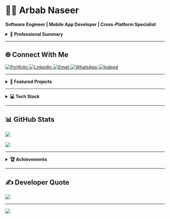 # 👨‍💻 Arbab Naseer  
**Software Engineer | Mobile App Developer | Cross-Platform Specialist**  

<details>
<summary>🔹 <b>Professional Summary  </b></summary>

<br>

🔹 **3+ years of experience** in **Flutter** & **React Native**  
🔹 Published **multiple apps on Play Store & Xiaomi Store**  
🔹 Skilled in **API Integration, Firebase, Stripe, Google Maps, UI/UX optimization**  
🔹 Passionate about building **scalable, secure & high-performance apps**  

💡 *“Code is like art — the cleaner, the better it speaks.”*  

</details>

---

## 🌐 Connect With Me  

<a href="https://arbabnaseer.netlify.app/" target="_blank">
  <img src="https://img.shields.io/badge/🌎 Portfolio-black?style=for-the-badge&logo=firefox&logoColor=%23FF7139" alt="Portfolio"/>
</a>
<a href="https://www.linkedin.com/in/arbab-naseer-395813204/" target="_blank">
  <img src="https://img.shields.io/badge/LinkedIn-blue?style=for-the-badge&logo=linkedin&logoColor=white" alt="LinkedIn"/>
</a>
<a href="mailto:arbabnaseer.dev@gmail.com" target="_blank">
  <img src="https://img.shields.io/badge/Gmail-red?style=for-the-badge&logo=gmail&logoColor=white" alt="Email"/>
</a>
<a href="https://wa.me/+923037671235" target="_blank">
  <img src="https://img.shields.io/badge/WhatsApp-green?style=for-the-badge&logo=whatsapp&logoColor=white" alt="WhatsApp"/>
</a>
<a href="https://profile.indeed.com/p/arbabn-kjssymt" target="_blank">
  <img src="https://img.shields.io/badge/Indeed-blue?style=for-the-badge&logo=indeed&logoColor=white" alt="Indeed"/>
</a>

---

<details>
<summary><b>🚀 Featured Projects </b></summary>

<br>

### 📱 [Fast Free VPN](https://play.google.com/store)  
🔹 100+ Free VPN Connections  
🔹 Secure, Fast & Theme Customizable  
🔹 Published on Play Store  

### 🎮 [Flappy Bird Clone](https://play.google.com/store)  
🔹 Fun 2D game built in Flutter  
🔹 Optimized for performance  
🔹 Available on Play Store  

### [Dating App (Prototype)](https://github.com/ArbabNaseer82)  
🔹 Profile creation, chat & match system  
🔹 Flutter + Firebase backend  
🔹 Real-time updates  

</details>

---

<details>
<summary><b> 💻 Tech Stack </b> </summary>

<br>

**Mobile Development:**  
![Flutter](https://img.shields.io/badge/Flutter-%2302569B.svg?style=for-the-badge&logo=Flutter&logoColor=white) 
![React Native](https://img.shields.io/badge/React_Native-%2320232a.svg?style=for-the-badge&logo=react&logoColor=%2361DAFB) 
![Dart](https://img.shields.io/badge/dart-%230175C2.svg?style=for-the-badge&logo=dart&logoColor=white) 
![TypeScript](https://img.shields.io/badge/typescript-%23007ACC.svg?style=for-the-badge&logo=typescript&logoColor=white)  

**Backend & Cloud:**  
![NodeJS](https://img.shields.io/badge/node.js-6DA55F?style=for-the-badge&logo=node.js&logoColor=white) 
![Laravel](https://img.shields.io/badge/laravel-%23FF2D20.svg?style=for-the-badge&logo=laravel&logoColor=white) 
![Firebase](https://img.shields.io/badge/firebase-%23039BE5.svg?style=for-the-badge&logo=firebase) 
![AWS](https://img.shields.io/badge/AWS-%23FF9900.svg?style=for-the-badge&logo=amazon-aws&logoColor=white) 
![Azure](https://img.shields.io/badge/azure-%230072C6.svg?style=for-the-badge&logo=microsoftazure&logoColor=white)  

**Databases:**  
![MySQL](https://img.shields.io/badge/mysql-4479A1.svg?style=for-the-badge&logo=mysql&logoColor=white) 
![MongoDB](https://img.shields.io/badge/MongoDB-%234ea94b.svg?style=for-the-badge&logo=mongodb&logoColor=white) 
![SQLite](https://img.shields.io/badge/sqlite-%2307405e.svg?style=for-the-badge&logo=sqlite&logoColor=white)  

**Tools & Others:**  
![Git](https://img.shields.io/badge/git-%23F05033.svg?style=for-the-badge&logo=git&logoColor=white) 
![GitHub](https://img.shields.io/badge/github-%23121011.svg?style=for-the-badge&logo=github&logoColor=white) 
![Jira](https://img.shields.io/badge/jira-%230A0FFF.svg?style=for-the-badge&logo=jira&logoColor=white) 
![Postman](https://img.shields.io/badge/Postman-FF6C37?style=for-the-badge&logo=postman&logoColor=white) 
![Swagger](https://img.shields.io/badge/-Swagger-%23Clojure?style=for-the-badge&logo=swagger&logoColor=white) 
![Figma](https://img.shields.io/badge/figma-%23F24E1E.svg?style=for-the-badge&logo=figma&logoColor=white) 
![Canva](https://img.shields.io/badge/Canva-%2300C4CC.svg?style=for-the-badge&logo=Canva&logoColor=white)  

</details>

---

## 📊 GitHub Stats  

![](https://github-readme-streak-stats.herokuapp.com/?user=ArbabNaseer82&theme=dark&hide_border=true)<br/>  
![](https://github-profile-trophy.vercel.app/?username=ArbabNaseer82&theme=radical&no-frame=false&no-bg=false&margin-w=4)  

---

<details>
<summary><b> 🏆 Achievements </b> </summary>

<br>

✔️ 3 Years of Mobile App Development Experience  
✔️ Built & Published **2+ Production Apps** on Play Store  
✔️ Hands-on with **client projects**: Stripe, DeepAR, Firebase Notifications, API Integrations  

</details>

---

## ✍️ Developer Quote  

![](https://quotes-github-readme.vercel.app/api?type=horizontal&theme=radical)  

---

[![](https://visitcount.itsvg.in/api?id=ArbabNaseer82&icon=0&color=0)](https://visitcount.itsvg.in)  
